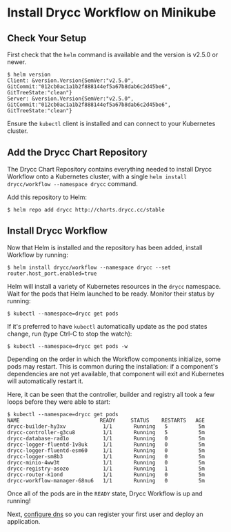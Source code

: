 # Install Drycc Workflow on Minikube

## Check Your Setup

First check that the `helm` command is available and the version is v2.5.0 or newer.

```
$ helm version
Client: &version.Version{SemVer:"v2.5.0", GitCommit:"012cb0ac1a1b2f888144ef5a67b8dab6c2d45be6", GitTreeState:"clean"}
Server: &version.Version{SemVer:"v2.5.0", GitCommit:"012cb0ac1a1b2f888144ef5a67b8dab6c2d45be6", GitTreeState:"clean"}
```

Ensure the `kubectl` client is installed and can connect to your Kubernetes cluster.

## Add the Drycc Chart Repository

The Drycc Chart Repository contains everything needed to install Drycc Workflow onto a Kubernetes cluster, with a single `helm install drycc/workflow --namespace drycc` command.

Add this repository to Helm:

```
$ helm repo add drycc http://charts.drycc.cc/stable
```

## Install Drycc Workflow

Now that Helm is installed and the repository has been added, install Workflow by running:

```
$ helm install drycc/workflow --namespace drycc --set router.host_port.enabled=true
```

Helm will install a variety of Kubernetes resources in the `drycc` namespace.
Wait for the pods that Helm launched to be ready. Monitor their status by running:

```
$ kubectl --namespace=drycc get pods
```

If it's preferred to have `kubectl` automatically update as the pod states change, run (type Ctrl-C to stop the watch):

```
$ kubectl --namespace=drycc get pods -w
```

Depending on the order in which the Workflow components initialize, some pods may restart. This is common during the
installation: if a component's dependencies are not yet available, that component will exit and Kubernetes will
automatically restart it.

Here, it can be seen that the controller, builder and registry all took a few loops before they were able to start:

```
$ kubectl --namespace=drycc get pods
NAME                          READY     STATUS    RESTARTS   AGE
drycc-builder-hy3xv            1/1       Running   5          5m
drycc-controller-g3cu8         1/1       Running   5          5m
drycc-database-rad1o           1/1       Running   0          5m
drycc-logger-fluentd-1v8uk     1/1       Running   0          5m
drycc-logger-fluentd-esm60     1/1       Running   0          5m
drycc-logger-sm8b3             1/1       Running   0          5m
drycc-minio-4ww3t              1/1       Running   0          5m
drycc-registry-asozo           1/1       Running   1          5m
drycc-router-k1ond             1/1       Running   0          5m
drycc-workflow-manager-68nu6   1/1       Running   0          5m
```

Once all of the pods are in the `READY` state, Drycc Workflow is up and running!

Next, [configure dns](dns.md) so you can register your first user and deploy an application.
